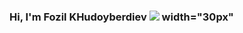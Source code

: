 ### Hi, I'm Fozil KHudoyberdiev <img src="![image](https://github.com/Fozil0802/Fozil0802/assets/135839238/1a63ce15-8acc-45db-b5ea-b28e2f4f2901)"> width="30px"

